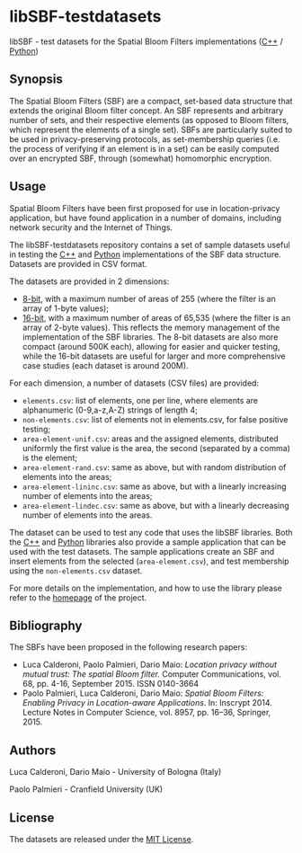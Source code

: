 # libSBF-testdatasets #
libSBF - test datasets for the Spatial Bloom Filters implementations ([C++](https://github.com/spatialbloomfilter/libSFB-cpp "libSFB-cpp") / [Python](https://github.com/spatialbloomfilter/libSFB-python "libSFB-python"))

## Synopsis ##
The Spatial Bloom Filters (SBF) are a compact, set-based data structure that extends the original Bloom filter concept. An SBF represents and arbitrary number of sets, and their respective elements (as opposed to Bloom filters, which represent the elements of a single set). SBFs are particularly suited to be used in privacy-preserving protocols, as set-membership queries (i.e. the process of verifying if an element is in a set) can be easily computed over an encrypted SBF, through (somewhat) homomorphic encryption.

## Usage ##
Spatial Bloom Filters have been first proposed for use in location-privacy application, but have found application in a number of domains, including network security and the Internet of Things.

The libSBF-testdatasets repository contains a set of sample datasets useful in testing the [C++](https://github.com/spatialbloomfilter/libSFB-cpp "libSFB-cpp") and [Python](https://github.com/spatialbloomfilter/libSFB-python "libSFB-python") implementations of the SBF data structure. Datasets are provided in CSV format.

The datasets are provided in 2 dimensions:
- [8-bit](8bit), with a maximum number of areas of 255 (where the filter is an array of 1-byte values);
- [16-bit](16bit), with a maximum number of areas of 65,535 (where the filter is an array of 2-byte values).
This reflects the memory management of the implementation of the SBF libraries. The 8-bit datasets are also more compact (around 500K each), allowing for easier and quicker testing, while the 16-bit datasets are useful for larger and more comprehensive case studies (each dataset is around 200M).

For each dimension, a number of datasets (CSV files) are provided:
- `elements.csv`:	list of elements, one per line, where elements are alphanumeric (0-9,a-z,A-Z) strings of length 4;
- `non-elements.csv`:	list of elements not in elements.csv, for false positive testing;
- `area-element-unif.csv`: areas and the assigned elements, distributed uniformly the first value is the area, the second (separated by a comma) is the element;
- `area-element-rand.csv`: same as above, but with random distribution of elements into the areas;
- `area-element-lininc.csv`: same as above, but with a linearly increasing number of elements into the areas;
- `area-element-lindec.csv`: same as above, but with a linearly decreasing number of elements into the areas.

The dataset can be used to test any code that uses the libSBF libraries. Both the [C++](https://github.com/spatialbloomfilter/libSFB-cpp "libSFB-cpp") and [Python](https://github.com/spatialbloomfilter/libSFB-python "libSFB-python") libraries also provide a sample application that can be used with the test datasets. The sample applications create an SBF and insert elements from the selected (`area-element.csv`), and test membership using the `non-elements.csv` dataset.

For more details on the implementation, and how to use the library please refer to the [homepage](http://sbf.csr.unibo.it/ "SBF project homepage") of the project.

## Bibliography ##
The SBFs have been proposed in the following research papers:
- Luca Calderoni, Paolo Palmieri, Dario Maio: *Location privacy without mutual trust: The spatial Bloom filter.* Computer Communications, vol. 68, pp. 4-16, September 2015. ISSN 0140-3664
- Paolo Palmieri, Luca Calderoni, Dario Maio: *Spatial Bloom Filters: Enabling Privacy in Location-aware Applications*. In: Inscrypt 2014. Lecture Notes in Computer Science, vol. 8957, pp. 16–36, Springer, 2015.

## Authors ##
Luca Calderoni, Dario Maio - University of Bologna (Italy)

Paolo Palmieri - Cranfield University (UK)

## License ##
The datasets are released under the [MIT License](LICENSE).
